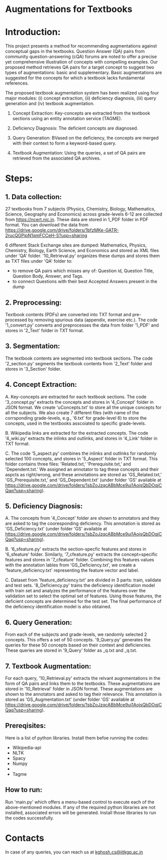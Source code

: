 # Augmentations for Textbooks

# Introduction:
This project presents a method for recommending augmentations against conceptual gaps in the textbooks. Question Answer (QA) pairs from community question-answering (cQA) forums are noted to offer a precise yet comprehensive illustration of concepts with compelling examples. Our proposed method retrieves QA pairs for a target concept to suggest two types of augmentations: basic and supplementary. Basic augmentations are suggested for the concepts for which a textbook lacks fundamental references.

The proposed textbook augmentation system has been realized using four major modules: (i) concept extraction, (ii) deficiency diagnosis, (iii) query generation and (iv) textbook augmentation.

1. Concept Extraction: Key-concepts are extracted from the textbook sections using an entity annotation service (TAGME).

2. Deficiency Diagnosis: The deficient concepts are diagnosed.

3. Query Generation: BVased on the deficiency, the concepts are merged with their context to form a keyword-based query.

4. Textbook Augmentation: Using the queries, a set of QA pairs are retrieved from the associated QA archives.

# Steps:

## 1. Data collection:
27 textbooks from 7 subjects (Physics, Chemistry, Biology, Mathematics, Science, Geography and Economics) across grade-levels 6-12 are collected from https://ncert.nic.in. These data are stored in 1_PDF folder in PDF format. You can download the data from https://drive.google.com/drive/folders/1bfzMKe-GATR-2rucQGPipN1qmFCCeH-S?usp=sharing

6 different Stack Exchange sites are dumped: Mathematics, Physics, Chemistry, Biology, Earth Science, and Economics and stored as XML files under 'QA' folder. '10_Retrieval.py' organizes these dumps and stores them as TXT files under 'QA' folder to:
* to remove QA pairs which misses any of: Question id, Question Title, Question Body, Answer, and Tags.
* to connect Questions with their best Accepted Answers present in the dump

## 2. Preprocessing:
Textbook contents (PDFs) are converted into TXT format and pre-processed by removing spurious data (appendix, exercise etc.). The code '1_convert.py' converts and preprocesses the data from folder '1_PDF' and stores in '2_Text' folder in TXT format.

## 3. Segmentation:
The textbook contents are segmented into textbook sections. The code '2_section.py' segments the textbook contents from '2_Text' folder and stores in '3_Section' folder.

## 4. Concept Extraction:
A. Key-concepts are extracted for each textbook sections. The code '3_concept.py' extracts the concepts and stores in '4_Concept' folder in JSON format. We create 'uConcepts.txt' to store all the unique concepts for all the subjects. We also create 7 different files (with name of the corrsponding grade-levels, e.g., '6.txt' for grade-level 6) to store the concepts, used in the textbooks asscoiated to specific grade-levels.

B. Wikipedia links are extracted for the extracted concepts. The code '4_wiki.py' extracts the inlinks and outlinks, and stores in '4_Link' folder in TXT format.

C. The code '5_aspect.py' combines the inlinks and outlinks for randomly selected 100 concepts, and stores in '5_Aspect' folder in TXT format. This folder contains three files: 'Related.txt,' 'Prerequisite.txt,' and 'Dependent.txt.' We assigned an annotator to tag these concepts and their aspcts as right/wrong, and these annotations are stored as 'GS_Related.txt,' 'GS_Prerequisite.txt,' and 'GS_Dependent.txt' (under folder 'GS' available at https://drive.google.com/drive/folders/1sbZoJzqcABbMce9uj1AojsQbDOqjCQaq?usp=sharing).

## 5. Deficiency Diagnosis:
A. The concepts from '4_Concept' folder are shown to annotators and they are asked to tag the cooresponding deficiency. This annotation is stored as 'GS_Deficiency.txt' (under folder 'GS' available at https://drive.google.com/drive/folders/1sbZoJzqcABbMce9uj1AojsQbDOqjCQaq?usp=sharing).

B. '6_sfeature.py' extracts the section-specfic features and stores in '6_sfeature' folder. Similarly, '7_cfeature.py' extracts the concept=specific features and stores in '7_cfeature' folder. Combining this features values with the annotation lables from 'GS_Deficiency.txt', we create a 'feature_deficiency.txt' representing the feature vector and label.

C. Dataset from 'feature_deficiency.txt' are divided in 3 parts: train, validate and test sets. '8_Deficiency.py' trains the deficiency identification model with train set and analyzes the performance of the features over the validation set to select the optimal set of features. Using those features, the deficient concepts are determined for the test set. The final performance of the deficiency identification model is also obtained.

## 6. Query Generation:
From each of the subjects and grade-levels, we randomly selected 2 concepts. This offers a set of 50 concepts. '9_Query.py' generates the queries for these 50 concepts based on their context and deficiencies. These queries are stored in '9_Query' folder as <Subject>_q.txt and <Grade>_q.txt.

## 7. Textbook Augmentation:
For each query, '10_Retrieval.py' extracts the relvant augnmentations in the form of QA pairs and links them to the textbooks. These augmentations are stored in '10_Retrieval' folder in JSON format. These augmentations are shown to the annotators and asked to tag their relevance. This annotation is stored as 'GS_Augmentation.txt' (under folder 'GS' available at https://drive.google.com/drive/folders/1sbZoJzqcABbMce9uj1AojsQbDOqjCQaq?usp=sharing).

## Prereqisites:
Here is a list of python libraries. Install them befoe running the codes:
* Wikipedia-api
* NLTK
* Spacy
* Numpy
* 
* Tagme

## How to run:
Run 'main.py' which offers a menu-based control to execute each of the above-mentioned modules. If any of the required python libraries are not installed, associated errors will be generated. Install those libraries to run the codes successfully.

# Contacts
In case of any queries, you can reach us at kghosh.cs@iitkgp.ac.in
